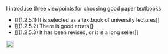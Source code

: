 
I introduce three viewpoints for choosing good paper textbooks.

- [[(1.2.5.1) It is selected as a textbook of university lectures]]
- [[(1.2.5.2) There is good errata]]
- [[(1.2.5.3) It has been revised, or it is a long seller]]

<img src='https://scrapbox.io/api/pages/nishio/en/icon' alt='en.icon' height="19.5"/>